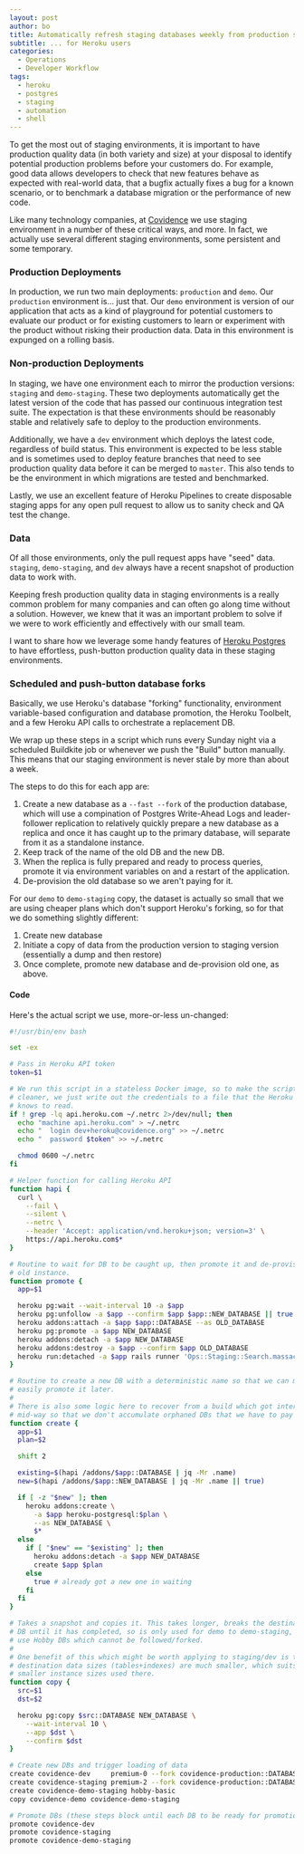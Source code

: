 ```yaml
---
layout: post
author: bo
title: Automatically refresh staging databases weekly from production snapshot
subtitle: ... for Heroku users
categories:
  - Operations
  - Developer Workflow
tags:
  - heroku
  - postgres
  - staging
  - automation
  - shell
---
```


To get the most out of staging environments, it is important to have production
quality data (in both variety and size) at your disposal to identify potential
production problems before your customers do. For example, good data allows
developers to check that new features behave as expected with real-world data,
that a bugfix actually fixes a bug for a known scenario, or to benchmark a
database migration or the performance of new code.

Like many technology companies, at [Covidence](https://www.covidence.org) we
use staging environment in a number of these critical ways, and more. In fact,
we actually use several different staging environments, some persistent and
some temporary.

### Production Deployments

In production, we run two main deployments: `production` and `demo`. Our
`production` environment is... just that. Our `demo` environment is version of
our application that acts as a kind of playground for potential customers to
evaluate our product or for existing customers to learn or experiment with the
product without risking their production data. Data in this environment is
expunged on a rolling basis.

### Non-production Deployments

In staging, we have one environment each to mirror the production versions:
`staging` and `demo-staging`. These two deployments automatically get the
latest version of the code that has passed our continuous integration test
suite. The expectation is that these environments should be reasonably stable
and relatively safe to deploy to the production environments.

Additionally, we have a `dev` environment which deploys the latest code,
regardless of build status. This environment is expected to be less stable and
is sometimes used to deploy feature branches that need to see production
quality data before it can be merged to `master`. This also tends to be the
environment in which migrations are tested and benchmarked.

Lastly, we use an excellent feature of Heroku Pipelines to create disposable
staging apps for any open pull request to allow us to sanity check and QA test
the change.

### Data

Of all those environments, only the pull request apps have "seed" data.
`staging`, `demo-staging`, and `dev` always have a recent snapshot of
production data to work with.

Keeping fresh production quality data in staging environments is a really
common problem for many companies and can often go along time without a
solution. However, we knew that it was an important problem to solve if we were
to work efficiently and effectively with our small team.

I want to share how we leverage some handy features of [Heroku
Postgres](https://www.heroku.com/postgres) to have effortless, push-button
production quality data in these staging environments.

### Scheduled and push-button database forks

Basically, we use Heroku's database "forking" functionality, environment
variable-based configuration and database promotion, the Heroku Toolbelt, and a
few Heroku API calls to orchestrate a replacement DB.

We wrap up these steps in a script which runs every Sunday night via a
scheduled Buildkite job or whenever we push the "Build" button manually. This
means that our staging environment is never stale by more than about a week.

The steps to do this for each app are:

1. Create a new database as a `--fast --fork` of the production database, which
   will use a compination of Postgres Write-Ahead Logs and leader-follower
   replication to relatively quickly prepare a new database as a replica and
   once it has caught up to the primary database, will separate from it as a
   standalone instance.
2. Keep track of the name of the old DB and the new DB.
3. When the replica is fully prepared and ready to process queries, promote it
   via environment variables on and a restart of the application.
4. De-provision the old database so we aren't paying for it.

For our `demo` to `demo-staging` copy, the dataset is actually so small that we
are using cheaper plans which don't support Heroku's forking, so for that we do
something slightly different:

1. Create new database
2. Initiate a copy of data from the production version to staging version
   (essentially a dump and then restore)
3. Once complete, promote new database and de-provision old one, as above.

#### Code

Here's the actual script we use, more-or-less un-changed:

``` bash
#!/usr/bin/env bash

set -ex

# Pass in Heroku API token
token=$1

# We run this script in a stateless Docker image, so to make the script a bit
# cleaner, we just write out the credentials to a file that the Heroku Toolbelt
# knows to read.
if ! grep -lq api.heroku.com ~/.netrc 2>/dev/null; then
  echo "machine api.heroku.com" > ~/.netrc
  echo "  login dev+heroku@covidence.org" >> ~/.netrc
  echo "  password $token" >> ~/.netrc

  chmod 0600 ~/.netrc
fi

# Helper function for calling Heroku API
function hapi {
  curl \
    --fail \
    --silent \
    --netrc \
    --header 'Accept: application/vnd.heroku+json; version=3' \
    https://api.heroku.com$*
}

# Routine to wait for DB to be caught up, then promote it and de-provision the
# old instance.
function promote {
  app=$1

  heroku pg:wait --wait-interval 10 -a $app
  heroku pg:unfollow -a $app --confirm $app $app::NEW_DATABASE || true
  heroku addons:attach -a $app $app::DATABASE --as OLD_DATABASE
  heroku pg:promote -a $app NEW_DATABASE
  heroku addons:detach -a $app NEW_DATABASE
  heroku addons:destroy -a $app --confirm $app OLD_DATABASE
  heroku run:detached -a $app rails runner 'Ops::Staging::Search.massacre!'
}

# Routine to create a new DB with a deterministic name so that we can more
# easily promote it later.
#
# There is also some logic here to recover from a build which got interrupted
# mid-way so that we don't accumulate orphaned DBs that we have to pay for.
function create {
  app=$1
  plan=$2

  shift 2

  existing=$(hapi /addons/$app::DATABASE | jq -Mr .name)
  new=$(hapi /addons/$app::NEW_DATABASE | jq -Mr .name || true)

  if [ -z "$new" ]; then
    heroku addons:create \
      -a $app heroku-postgresql:$plan \
      --as NEW_DATABASE \
      $*
  else
    if [ "$new" == "$existing" ]; then
      heroku addons:detach -a $app NEW_DATABASE
      create $app $plan
    else
      true # already got a new one in waiting
    fi
  fi
}

# Takes a snapshot and copies it. This takes longer, breaks the destination
# DB until it has completed, so is only used for demo to demo-staging, which
# use Hobby DBs which cannot be followed/forked.
#
# One benefit of this which might be worth applying to staging/dev is that the
# destination data sizes (tables+indexes) are much smaller, which suits the
# smaller instance sizes used there.
function copy {
  src=$1
  dst=$2

  heroku pg:copy $src::DATABASE NEW_DATABASE \
    --wait-interval 10 \
    --app $dst \
    --confirm $dst
}

# Create new DBs and trigger loading of data
create covidence-dev     premium-0 --fork covidence-production::DATABASE --fast
create covidence-staging premium-2 --fork covidence-production::DATABASE --fast
create covidence-demo-staging hobby-basic
copy covidence-demo covidence-demo-staging

# Promote DBs (these steps block until each DB to be ready for promotion)
promote covidence-dev
promote covidence-staging
promote covidence-demo-staging
```
